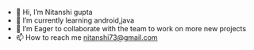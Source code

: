 - 👋 Hi, I’m Nitanshi gupta
- 🌱 I’m currently learning android,java
- 💞️ I’m Eager to collaborate with the team to work on more new projects
- 📫 How to reach me nitanshi73@gmail.com

<!---
nitanshi0801/nitanshi0801 is a ✨ special ✨ repository because its `README.md` (this file) appears on your GitHub profile.
You can click the Preview link to take a look at your changes.
--->
